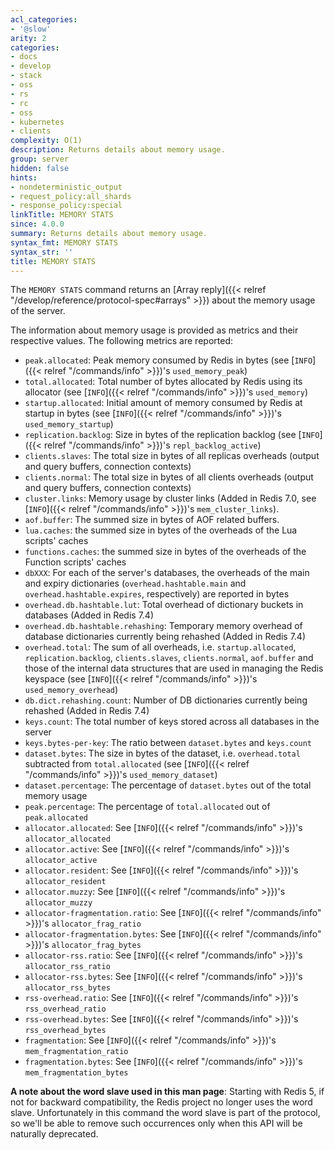 ```yaml
---
acl_categories:
- '@slow'
arity: 2
categories:
- docs
- develop
- stack
- oss
- rs
- rc
- oss
- kubernetes
- clients
complexity: O(1)
description: Returns details about memory usage.
group: server
hidden: false
hints:
- nondeterministic_output
- request_policy:all_shards
- response_policy:special
linkTitle: MEMORY STATS
since: 4.0.0
summary: Returns details about memory usage.
syntax_fmt: MEMORY STATS
syntax_str: ''
title: MEMORY STATS
---
```

The `MEMORY STATS` command returns an [Array reply]({{< relref "/develop/reference/protocol-spec#arrays" >}}) about the memory usage of the
server.

The information about memory usage is provided as metrics and their respective
values. The following metrics are reported:

*   `peak.allocated`: Peak memory consumed by Redis in bytes (see [`INFO`]({{< relref "/commands/info" >}})'s
     `used_memory_peak`)
*   `total.allocated`: Total number of bytes allocated by Redis using its
     allocator (see [`INFO`]({{< relref "/commands/info" >}})'s `used_memory`)
*   `startup.allocated`: Initial amount of memory consumed by Redis at startup
     in bytes (see [`INFO`]({{< relref "/commands/info" >}})'s `used_memory_startup`)
*   `replication.backlog`: Size in bytes of the replication backlog (see
     [`INFO`]({{< relref "/commands/info" >}})'s `repl_backlog_active`)
*   `clients.slaves`: The total size in bytes of all replicas overheads (output
     and query buffers, connection contexts)
*   `clients.normal`: The total size in bytes of all clients overheads (output
     and query buffers, connection contexts)
*   `cluster.links`: Memory usage by cluster links (Added in Redis 7.0, see [`INFO`]({{< relref "/commands/info" >}})'s `mem_cluster_links`).
*   `aof.buffer`: The summed size in bytes of AOF related buffers.
*   `lua.caches`: the summed size in bytes of the overheads of the Lua scripts'
     caches
*   `functions.caches`: the summed size in bytes of the overheads of the Function scripts'
     caches
*   `dbXXX`: For each of the server's databases, the overheads of the main and
     expiry dictionaries (`overhead.hashtable.main` and
    `overhead.hashtable.expires`, respectively) are reported in bytes
*   `overhead.db.hashtable.lut`: Total overhead of dictionary buckets in databases (Added in Redis 7.4)
*   `overhead.db.hashtable.rehashing`: Temporary memory overhead of database dictionaries currently being rehashed (Added in Redis 7.4) 
*   `overhead.total`: The sum of all overheads, i.e. `startup.allocated`,
     `replication.backlog`, `clients.slaves`, `clients.normal`, `aof.buffer` and
     those of the internal data structures that are used in managing the
     Redis keyspace (see [`INFO`]({{< relref "/commands/info" >}})'s `used_memory_overhead`)
*   `db.dict.rehashing.count`: Number of DB dictionaries currently being rehashed (Added in Redis 7.4)
*   `keys.count`: The total number of keys stored across all databases in the
     server
*   `keys.bytes-per-key`: The ratio between `dataset.bytes` and `keys.count` 
*   `dataset.bytes`: The size in bytes of the dataset, i.e. `overhead.total`
     subtracted from `total.allocated` (see [`INFO`]({{< relref "/commands/info" >}})'s `used_memory_dataset`)
*   `dataset.percentage`: The percentage of `dataset.bytes` out of the total
     memory usage
*   `peak.percentage`: The percentage of `total.allocated` out of
     `peak.allocated`
*   `allocator.allocated`: See [`INFO`]({{< relref "/commands/info" >}})'s `allocator_allocated`
*   `allocator.active`: See [`INFO`]({{< relref "/commands/info" >}})'s `allocator_active`
*   `allocator.resident`: See [`INFO`]({{< relref "/commands/info" >}})'s `allocator_resident`
*   `allocator.muzzy`: See [`INFO`]({{< relref "/commands/info" >}})'s `allocator_muzzy`
*   `allocator-fragmentation.ratio`: See [`INFO`]({{< relref "/commands/info" >}})'s `allocator_frag_ratio`
*   `allocator-fragmentation.bytes`: See [`INFO`]({{< relref "/commands/info" >}})'s `allocator_frag_bytes`
*   `allocator-rss.ratio`: See [`INFO`]({{< relref "/commands/info" >}})'s `allocator_rss_ratio`
*   `allocator-rss.bytes`: See [`INFO`]({{< relref "/commands/info" >}})'s `allocator_rss_bytes`
*   `rss-overhead.ratio`: See [`INFO`]({{< relref "/commands/info" >}})'s `rss_overhead_ratio`
*   `rss-overhead.bytes`: See [`INFO`]({{< relref "/commands/info" >}})'s `rss_overhead_bytes`
*   `fragmentation`: See [`INFO`]({{< relref "/commands/info" >}})'s `mem_fragmentation_ratio`
*   `fragmentation.bytes`: See [`INFO`]({{< relref "/commands/info" >}})'s `mem_fragmentation_bytes`

**A note about the word slave used in this man page**: Starting with Redis 5, if not for backward compatibility, the Redis project no longer uses the word slave. Unfortunately in this command the word slave is part of the protocol, so we'll be able to remove such occurrences only when this API will be naturally deprecated.
